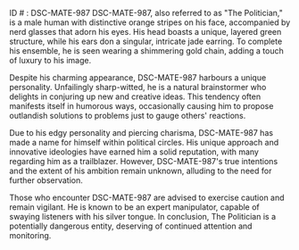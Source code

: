 ID # : DSC-MATE-987
DSC-MATE-987, also referred to as "The Politician," is a male human with distinctive orange stripes on his face, accompanied by nerd glasses that adorn his eyes. His head boasts a unique, layered green structure, while his ears don a singular, intricate jade earring. To complete his ensemble, he is seen wearing a shimmering gold chain, adding a touch of luxury to his image.

Despite his charming appearance, DSC-MATE-987 harbours a unique personality. Unfailingly sharp-witted, he is a natural brainstormer who delights in conjuring up new and creative ideas. This tendency often manifests itself in humorous ways, occasionally causing him to propose outlandish solutions to problems just to gauge others' reactions.

Due to his edgy personality and piercing charisma, DSC-MATE-987 has made a name for himself within political circles. His unique approach and innovative ideologies have earned him a solid reputation, with many regarding him as a trailblazer. However, DSC-MATE-987's true intentions and the extent of his ambition remain unknown, alluding to the need for further observation.

Those who encounter DSC-MATE-987 are advised to exercise caution and remain vigilant. He is known to be an expert manipulator, capable of swaying listeners with his silver tongue. In conclusion, The Politician is a potentially dangerous entity, deserving of continued attention and monitoring.